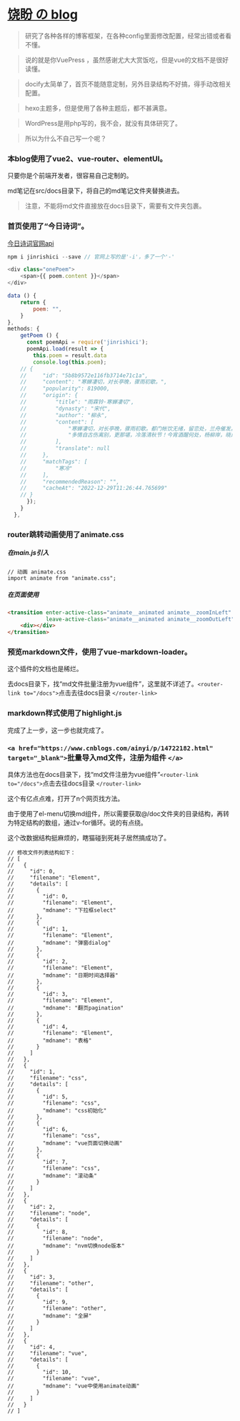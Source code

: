 # <a href="https://raopan2021.gitee.io/blog/#/home" target="_blank">饶盼 の blog</a>

> 研究了各种各样的博客框架，在各种config里面修改配置，经常出错或者看不懂。

> 说的就是你VuePress ，虽然感谢尤大大赏饭吃，但是vue的文档不是很好读懂。

> docify太简单了，首页不能随意定制，另外目录结构不好搞，得手动改相关配置。

> hexo主题多，但是使用了各种主题后，都不甚满意。

> WordPress是用php写的，我不会，就没有具体研究了。

> 所以为什么不自己写一个呢？

### 本blog使用了vue2、vue-router、elementUI。

只要你是个前端开发者，很容易自己定制的。

md笔记在src/docs目录下，将自己的md笔记文件夹替换进去。

> 注意，不能将md文件直接放在docs目录下，需要有文件夹包裹。

### 首页使用了“今日诗词”。

<a href="https://www.jinrishici.com/doc/#npm" target="_blank">今日诗词官网api</a>

```js
npm i jinrishici --save // 官网上写的是'-i'，多了一个'-'
```

```js
<div class="onePoem">
    <span>{{ poem.content }}</span>
</div>

data () {
    return {
        poem: "",
    }
},  
methods: {
    getPoem () {
      const poemApi = require('jinrishici');
      poemApi.load(result => {
        this.poem = result.data
        console.log(this.poem);
	// {
	//     "id": "5b8b9572e116fb3714e71c1a",
	//     "content": "寒蝉凄切，对长亭晚，骤雨初歇。",
	//     "popularity": 819000,
	//     "origin": {
	//         "title": "雨霖铃·寒蝉凄切",
	//         "dynasty": "宋代",
	//         "author": "柳永",
	//         "content": [
	//             "寒蝉凄切，对长亭晚，骤雨初歇。都门帐饮无绪，留恋处，兰舟催发。执手相看泪眼，竟无语凝噎。念去去，千里烟波，暮霭沉沉楚天阔。",
	//             "多情自古伤离别，更那堪，冷落清秋节！今宵酒醒何处，杨柳岸，晓风残月。此去经年，应是良辰好景虚设。便纵有千种风情，更与何人说？"
	//         ],
	//         "translate": null
	//     },
	//     "matchTags": [
	//         "寒冷"
	//     ],
	//     "recommendedReason": "",
	//     "cacheAt": "2022-12-29T11:26:44.765699"
	// }
      });
    }
  },
```

### router跳转动画使用了animate.css

##### 在main.js引入

```
// 动画 animate.css
import animate from "animate.css";
```

##### 在页面使用

```html
<transition enter-active-class="animate__animated animate__zoomInLeft"
            leave-active-class="animate__animated animate__zoomOutLeft">
    <div></div>
</transition>
```

### 预览markdown文件，使用了vue-markdown-loader。

这个插件的文档也是稀烂。

去docs目录下，找“md文件批量注册为vue组件”，这里就不详述了。`<router-link to="/docs">`点击去往docs目录 `</router-link>`

### markdown样式使用了highlight.js

完成了上一步，这一步也就完成了。

### `<a href="https://www.cnblogs.com/ainyi/p/14722182.html" target="_blank">`批量导入md文件，注册为组件 `</a>`

具体方法也在docs目录下，找“md文件注册为vue组件”`<router-link to="/docs">`点击去往docs目录 `</router-link>`

这个有亿点点难，打开了n个网页找方法。

由于使用了el-menu切换md组件，所以需要获取@/doc文件夹的目录结构，再转为特定结构的数组，通过v-for循环。说的有点绕。

这个改数据结构挺麻烦的，瞎猫碰到死耗子居然搞成功了。

```
// 修改文件列表结构如下：
// [
//   {
//     "id": 0,
//     "filename": "Element",
//     "details": [
//       {
//         "id": 0,
//         "filename": "Element",
//         "mdname": "下拉框select"
//       },
//       {
//         "id": 1,
//         "filename": "Element",
//         "mdname": "弹窗dialog"
//       },
//       {
//         "id": 2,
//         "filename": "Element",
//         "mdname": "日期时间选择器"
//       },
//       {
//         "id": 3,
//         "filename": "Element",
//         "mdname": "翻页pagination"
//       },
//       {
//         "id": 4,
//         "filename": "Element",
//         "mdname": "表格"
//       }
//     ]
//   },
//   {
//     "id": 1,
//     "filename": "css",
//     "details": [
//       {
//         "id": 5,
//         "filename": "css",
//         "mdname": "css初始化"
//       },
//       {
//         "id": 6,
//         "filename": "css",
//         "mdname": "vue页面切换动画"
//       },
//       {
//         "id": 7,
//         "filename": "css",
//         "mdname": "滚动条"
//       }
//     ]
//   },
//   {
//     "id": 2,
//     "filename": "node",
//     "details": [
//       {
//         "id": 8,
//         "filename": "node",
//         "mdname": "nvm切换node版本"
//       }
//     ]
//   },
//   {
//     "id": 3,
//     "filename": "other",
//     "details": [
//       {
//         "id": 9,
//         "filename": "other",
//         "mdname": "全屏"
//       }
//     ]
//   },
//   {
//     "id": 4,
//     "filename": "vue",
//     "details": [
//       {
//         "id": 10,
//         "filename": "vue",
//         "mdname": "vue中使用animate动画"
//       }
//     ]
//   }
// ]
```
